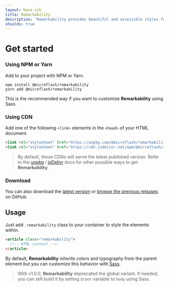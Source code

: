 ```yaml
---
layout: base.njk
title: Remarkability
description: 'Remarkability provides beautiful and accessible styles for the content generated by the rich-text editors in a CMS or from a markdown file. It comes with sensible defaults that can be customized using <a target="_blank" rel="nofollow noopener noreferrer" href="https://sass-lang.com/">Sass</a>.'
shields: true
---
```


# Get started

### Using NPM or Yarn

Add to your project with NPM or Yarn.

```shell
npm install @microflash/remarkability
yarn add @microflash/remarkability
```

This is the recommended way if you want to customize **Remarkability** using Sass.

### Using CDN

Add one of the following `<link>` elements in the `<head>` of your HTML document.

```html
<link rel="stylesheet" href="https://unpkg.com/@microflash/remarkability">
<link rel="stylesheet" href="https://cdn.jsdelivr.net/npm/@microflash/remarkability">
```

> By default, these CDNs will serve the latest published version. Refer to the [unpkg](https://unpkg.com/) / [jsDelivr](https://www.jsdelivr.com/features) docs for other possible ways to get **Remarkability**.

### Download

You can also download the [latest version](https://github.com/Microflash/remarkability/releases/latest) or [browse the previous releases](https://github.com/Microflash/remarkability/releases) on GitHub.

## Usage

Just add `.remarkability` class to your container to style the elements within.

```html
<article class="remarkability">
  <!-- HTML content -->
</article>
```

By default, **Remarkability** inherits colors and typography from the parent element but you can customize this behavior with [Sass](https://github.com/Microflash/remarkability/tree/master/packages/library/scss).

> With v1.0.0, **Remarkability** deprecated the global variant. If needed, you can still build it by setting `$root` variable to `body` using Sass.

